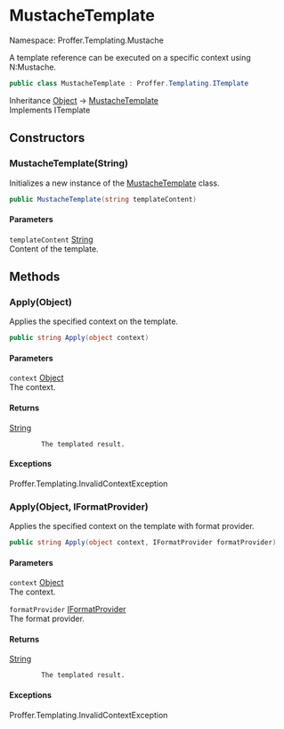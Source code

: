 # MustacheTemplate

Namespace: Proffer.Templating.Mustache

A template reference can be executed on a specific context using N:Mustache.

```csharp
public class MustacheTemplate : Proffer.Templating.ITemplate
```

Inheritance [Object](https://docs.microsoft.com/en-us/dotnet/api/system.object) → [MustacheTemplate](./proffer.templating.mustache.mustachetemplate)<br>
Implements ITemplate

## Constructors

### **MustacheTemplate(String)**

Initializes a new instance of the [MustacheTemplate](./proffer.templating.mustache.mustachetemplate) class.

```csharp
public MustacheTemplate(string templateContent)
```

#### Parameters

`templateContent` [String](https://docs.microsoft.com/en-us/dotnet/api/system.string)<br>
Content of the template.

## Methods

### **Apply(Object)**

Applies the specified context on the template.

```csharp
public string Apply(object context)
```

#### Parameters

`context` [Object](https://docs.microsoft.com/en-us/dotnet/api/system.object)<br>
The context.

#### Returns

[String](https://docs.microsoft.com/en-us/dotnet/api/system.string)<br>

            The templated result.

#### Exceptions

Proffer.Templating.InvalidContextException<br>

### **Apply(Object, IFormatProvider)**

Applies the specified context on the template with format provider.

```csharp
public string Apply(object context, IFormatProvider formatProvider)
```

#### Parameters

`context` [Object](https://docs.microsoft.com/en-us/dotnet/api/system.object)<br>
The context.

`formatProvider` [IFormatProvider](https://docs.microsoft.com/en-us/dotnet/api/system.iformatprovider)<br>
The format provider.

#### Returns

[String](https://docs.microsoft.com/en-us/dotnet/api/system.string)<br>

            The templated result.

#### Exceptions

Proffer.Templating.InvalidContextException<br>

